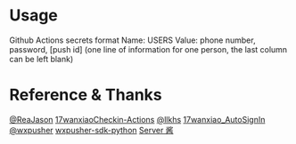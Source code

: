 # Usage

Github Actions secrets format
Name: USERS
Value: phone number, password, [push id]
(one line of information for one person, the last column can be left blank)

# Reference & Thanks

[@ReaJason](https://github.com/ReaJason) [17wanxiaoCheckin-Actions](https://github.com/ReaJason/17wanxiaoCheckin-Actions)
[@llkhs](https://github.com/llkhs) [17wanxiao_AutoSignIn](https://github.com/llkhs/17wanxiao_AutoSignIn)
[@wxpusher](https://github.com/wxpusher) [wxpusher-sdk-python](https://github.com/wxpusher/wxpusher-sdk-python)
[Server 酱](https://sc.ftqq.com)